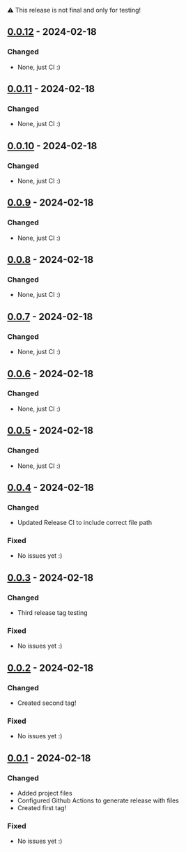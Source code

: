 :warning: This release is not final and only for testing!
## [0.0.12] - 2024-02-18
### Changed

- None, just CI :)

## [0.0.11] - 2024-02-18
### Changed

- None, just CI :)

## [0.0.10] - 2024-02-18
### Changed

- None, just CI :)

## [0.0.9] - 2024-02-18
### Changed

- None, just CI :)

## [0.0.8] - 2024-02-18
### Changed

- None, just CI :)

## [0.0.7] - 2024-02-18
### Changed

- None, just CI :)

## [0.0.6] - 2024-02-18
### Changed

- None, just CI :)

## [0.0.5] - 2024-02-18
### Changed

- None, just CI :)

## [0.0.4] - 2024-02-18
### Changed

- Updated Release CI to include correct file path

### Fixed

- No issues yet :)

## [0.0.3] - 2024-02-18
### Changed

- Third release tag testing

### Fixed

- No issues yet :)

## [0.0.2] - 2024-02-18

### Changed

- Created second tag!

### Fixed

- No issues yet :)

## [0.0.1] - 2024-02-18
### Changed

- Added project files
- Configured Github Actions to generate release with files
- Created first tag!

### Fixed

- No issues yet :)


[0.0.1]: https://github.com/carTloyal123/cryze-android/compare/v0.0.1
[0.0.2]: https://github.com/carTloyal123/cryze-android/compare/v0.0.1...v0.0.2
[0.0.3]: https://github.com/carTloyal123/cryze-android/compare/v0.0.2...v0.0.3
[0.0.4]: https://github.com/carTloyal123/cryze-android/compare/v0.0.3...v0.0.4
[0.0.5]: https://github.com/carTloyal123/cryze-android/compare/v0.0.4...v0.0.5
[0.0.6]: https://github.com/carTloyal123/cryze-android/compare/v0.0.5...v0.0.6
[0.0.7]: https://github.com/carTloyal123/cryze-android/compare/v0.0.6...v0.0.7
[0.0.8]: https://github.com/carTloyal123/cryze-android/compare/v0.0.7...v0.0.8
[0.0.9]: https://github.com/carTloyal123/cryze-android/compare/v0.0.8...v0.0.9
[0.0.10]: https://github.com/carTloyal123/cryze-android/compare/v0.0.9...v0.0.10
[0.0.11]: https://github.com/carTloyal123/cryze-android/compare/v0.0.10...v0.0.11
[0.0.12]: https://github.com/carTloyal123/cryze-android/compare/v0.0.11...v0.0.12